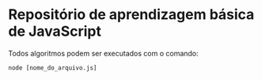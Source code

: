 # Repositório de aprendizagem básica de JavaScript

Todos algoritmos podem ser executados com o comando:


``` node [nome_do_arquivo.js] ```